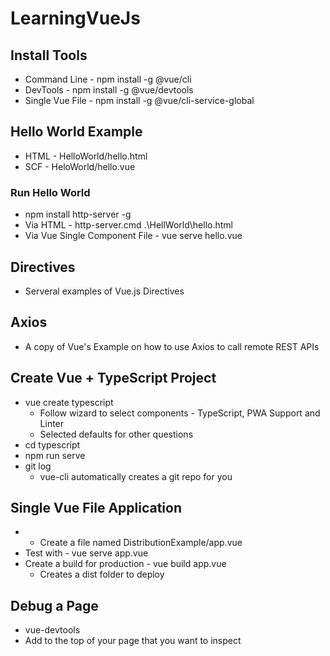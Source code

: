 # LearningVueJs

## Install Tools
* Command Line - npm install -g @vue/cli
* DevTools - npm install -g @vue/devtools
* Single Vue File - npm install -g @vue/cli-service-global

## Hello World Example
* HTML - HelloWorld/hello.html
* SCF  - HeloWorld/hello.vue

### Run Hello World
* npm install http-server -g
* Via HTML - http-server.cmd .\HellWorld\hello.html
* Via Vue Single Component File - vue serve hello.vue

## Directives 
* Serveral examples of Vue.js Directives 

## Axios
* A copy of Vue's Example on how to use Axios to call remote REST APIs

## Create Vue + TypeScript Project
* vue create typescript
    * Follow wizard to select components - TypeScript, PWA Support and Linter
    * Selected defaults for other questions
* cd typescript
* npm run serve
* git log 
    * vue-cli automatically creates a git repo for you

##  Single Vue File Application
* * Create a file named DistributionExample/app.vue
* Test with - vue serve app.vue
* Create a build for production - vue build app.vue
    * Creates a dist folder to deploy 

## Debug a Page
* vue-devtools
* Add <script src="http://localhost:8098"></script> to the top of your page that you want to inspect